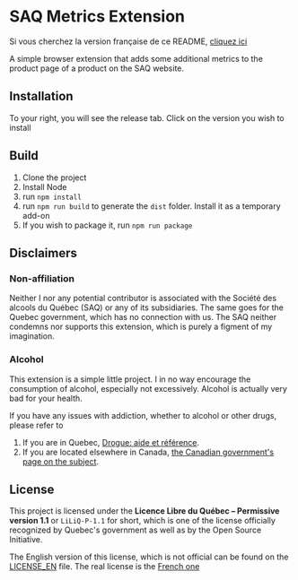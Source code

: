 # SAQ Metrics Extension

Si vous cherchez la version française de ce README, [cliquez ici](README_FR.md)

A simple browser extension that adds some additional metrics to the product page of a product on the SAQ website.

## Installation

To your right, you will see the release tab. Click on the version you wish to install

## Build

1. Clone the project
2. Install Node
3. run `npm install`
4. run `npm run build` to generate the `dist` folder. Install it as a temporary add-on
5. If you wish to package it, run `npm run package`

## Disclaimers

### Non-affiliation 

Neither I nor any potential contributor is associated with the Société des alcools du Québec (SAQ) or any of its subsidiaries. The same goes for the Quebec government, which has no connection with us. The SAQ neither condemns nor supports this extension, which is purely a figment of my imagination.

### Alcohol

This extension is a simple little project. I in no way encourage the consumption of alcohol, especially not excessively. Alcohol is actually very bad for your health.

If you have any issues with addiction, whether to alcohol or other drugs, please refer to

1. If you are in Quebec, [Drogue: aide et référence](https://www.aidedrogue.ca/).
2. If you are located elsewhere in Canada, [the Canadian government's page on the subject](https://www.canada.ca/en/health-canada/services/substance-use/get-help-with-substance-use.html).

## License

This project is licensed under the **Licence Libre du Québec – Permissive version 1.1** or `LiLiQ-P-1.1` for short, which is one of the license officially recognized by Quebec's government as well as by the Open Source Initiative.

The English version of this license, which is not official can be found on the [LICENSE_EN](LICENSE_EN) file. The real license is the [French one](LICENSE)